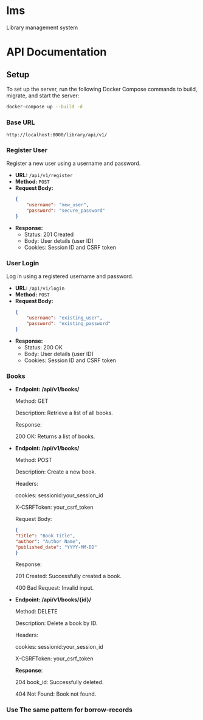 # lms
Library management system

# API Documentation

## Setup

To set up the server, run the following Docker Compose commands to build, migrate, and start the server:

```sh
docker-compose up --build -d
```
### Base URL
```http://localhost:8000/library/api/v1/```

### Register User
Register a new user using a username and password.

- **URL:** `/api/v1/register`
- **Method:** `POST`
- **Request Body:**
    ```json
    {
        "username": "new_user",
        "password": "secure_password"
    }
    ```
- **Response:**
    - Status: 201 Created
    - Body: User details (user ID)
    - Cookies: Session ID and CSRF token

### User Login
Log in using a registered username and password.

- **URL:** `/api/v1/login`
- **Method:** `POST`
- **Request Body:**
    ```json
    {
        "username": "existing_user",
        "password": "existing_password"
    }
    ```
- **Response:**
    - Status: 200 OK
    - Body: User details (user ID)
    - Cookies: Session ID and CSRF token

### Books
- **Endpoint: /api/v1/books/**

    Method: GET

    Description: Retrieve a list of all books.

    Response:

    200 OK: Returns a list of books.

- **Endpoint: /api/v1/books/**

    Method: POST

    Description: Create a new book.

    Headers:

    cookies: sessionid:your_session_id

    X-CSRFToken: your_csrf_token

    Request Body:

    ```json
    {
    "title": "Book Title",
    "author": "Author Name",
    "published_date": "YYYY-MM-DD"
    }
    ```
    Response:

    201 Created: Successfully created a book.

    400 Bad Request: Invalid input.

- **Endpoint: /api/v1/books/{id}/**

    Method: DELETE

    Description: Delete a book by ID.

    Headers:

    cookies: sessionid:your_session_id

    X-CSRFToken: your_csrf_token

    **Response**:

    204 book_id: Successfully deleted.
    
    404 Not Found: Book not found.

### Use The same pattern for borrow-records